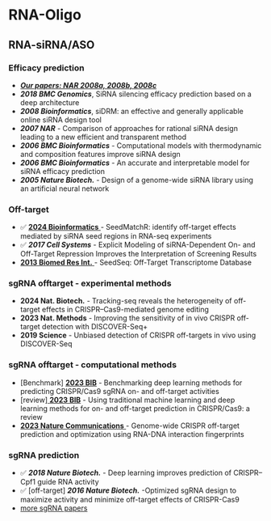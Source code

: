 # RNA-Oligo

## RNA-siRNA/ASO

### Efficacy prediction

* [_**Our papers: NAR 2008a, 2008b, 2008c**_](https://www.ncrnalab.org/publications/pub.html#ii-2-sirnashrna-targeting-rna)
* _**2018 BMC Genomics**_, SiRNA silencing efficacy prediction based on a deep architecture&#x20;
* _**2008 Bioinformatics**_, siDRM: an effective and generally applicable online siRNA design tool
* _**2007 NAR**_ - Comparison of approaches for rational siRNA design leading to a new efficient and transparent method
* _**2006 BMC Bioinformatics**_  - Computational models with thermodynamic and composition features improve siRNA design
* _**2006 BMC Bioinformatics**_ - An accurate and interpretable model for siRNA efficacy prediction
* _**2005 Nature Biotech.**_ - Design of a genome-wide siRNA library using an artificial neural network

### Off-target

* ✅ [**2024 Bioinformatics** ](https://academic.oup.com/bioinformatics/article/40/1/btae011/7513164)- SeedMatchR: identify off-target effects mediated by siRNA seed regions in RNA-seq experiments
* ✅ _**2017 Cell Systems**_ - Explicit Modeling of siRNA-Dependent On- and Off-Target Repression Improves the Interpretation of Screening Results
* [**2013 Biomed Res Int.** ](https://www.ncbi.nlm.nih.gov/pmc/articles/PMC3773410/) - SeedSeq: Off-Target Transcriptome Database

### **sgRNA offtarget - experimental methods**

* **2024 Nat. Biotech.** - Tracking-seq reveals the heterogeneity of off-target effects in CRISPR–Cas9-mediated genome editing
* **2023 Nat. Methods** - Improving the sensitivity of in vivo CRISPR off-target detection with DISCOVER-Seq+
* **2019 Science** _-_ Unbiased detection of CRISPR off-targets in vivo using DISCOVER-Seq

### **sgRNA offtarget - computational methods**

* \[Benchmark] [**2023 BIB**](https://academic.oup.com/bib/article/24/6/bbad333/7286387) - Benchmarking deep learning methods for predicting CRISPR/Cas9 sgRNA on- and off-target activities
* \[review][ **2023 BIB**](https://academic.oup.com/bib/article/24/3/bbad131/7130974) - Using traditional machine learning and deep learning methods for on- and off-target prediction in CRISPR/Cas9: a review
* [**2023 Nature Communications** ](https://www.nature.com/articles/s41467-023-42695-4)- Genome-wide CRISPR off-target prediction and optimization using RNA-DNA interaction fingerprints

### **sgRNA prediction**

* ✅ _**2018 Nature Biotech.**_ - Deep learning improves prediction of CRISPR–Cpf1 guide RNA activity
* ✅ \[off-target] _**2016 Nature Biotech.**_ -Optimized sgRNA design to maximize activity and minimize off-target effects of CRISPR-Cas9
* [more sgRNA papers](https://portals.broadinstitute.org/gppx/crispick/public/faq)&#x20;
